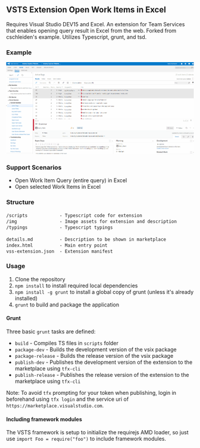 ## VSTS Extension Open Work Items in Excel ##

Requires Visual Studio DEV15 and Excel. 
An extension for Team Services that enables opening query result in Excel from the web. Forked from cschleiden's example. Utilizes Typescript, grunt, and tsd. 

### Example ###
![Open in Excel scenarios](img/OpenInExcel.gif?raw=true)

### Support Scenarios ###
* Open Work Item Query (entire query) in Excel 
* Open selected Work Items in Excel 


### Structure ###

```
/scripts            - Typescript code for extension
/img                - Image assets for extension and description
/typings            - Typescript typings

details.md          - Description to be shown in marketplace   
index.html          - Main entry point
vss-extension.json  - Extension manifest
```

### Usage ###

1. Clone the repository
1. `npm install` to install required local dependencies
2. `npm install -g grunt` to install a global copy of grunt (unless it's already installed)
2. `grunt` to build and package the application

#### Grunt ####

Three basic `grunt` tasks are defined:

* `build` - Compiles TS files in `scripts` folder
* `package-dev` - Builds the development version of the vsix package
* `package-release` - Builds the release version of the vsix package
* `publish-dev` - Publishes the development version of the extension to the marketplace using `tfx-cli`
* `publish-release` - Publishes the release version of the extension to the marketplace using `tfx-cli`

Note: To avoid `tfx` prompting for your token when publishing, login in beforehand using `tfx login` and the service uri of ` https://marketplace.visualstudio.com`.

#### Including framework modules ####

The VSTS framework is setup to initialize the requirejs AMD loader, so just use `import Foo = require("foo")` to include framework modules.
